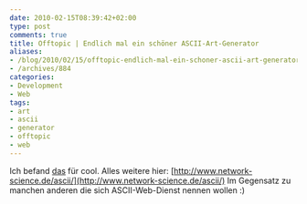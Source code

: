 ```yaml
---
date: 2010-02-15T08:39:42+02:00
type: post
comments: true
title: Offtopic | Endlich mal ein schöner ASCII-Art-Generator
aliases:
- /blog/2010/02/15/offtopic-endlich-mal-ein-schoner-ascii-art-generator
- /archives/884
categories:
- Development
- Web
tags:
- art
- ascii
- generator
- offtopic
- web
---
```


Ich befand [das](/uploads/2009/09/9) für cool. Alles weitere hier:
[http://www.network-science.de/ascii/](http://www.network-science.de/ascii/)
Im Gegensatz zu manchen anderen die sich ASCII-Web-Dienst nennen wollen :)

